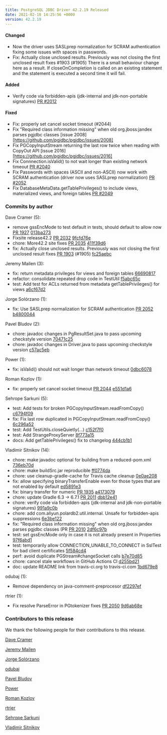 ```yaml
---
title: PostgreSQL JDBC Driver 42.2.19 Released
date: 2021-02-18 14:25:56 +0000
version: 42.2.19
---
```


#### Changed

* Now the driver uses SASLprep normalization for SCRAM authentication fixing some issues with spaces in passwords.
* Fix: Actually close unclosed results. Previously was not closing the first unclosed result fixes #1903 (#1905)
There is a small behaviour change here as a result. If closeOnCompletion is called on an existing statement and the statement
is executed a second time it will fail.

#### Added

* Verify code via forbidden-apis (jdk-internal and jdk-non-portable signatures) [PR #2012](https://github.com/pgjdbc/pgjdbc/pull/2012)

#### Fixed

* Fix: properly set cancel socket timeout (#2044)
* Fix "Required class information missing" when old org.jboss:jandex parses pgjdbc classes [issue 2008][https://github.com/pgjdbc/pgjdbc/issues/2008]
* Fix PGCopyInputStream returning the last row twice when reading with CopyOut API [issue 2016][https://github.com/pgjdbc/pgjdbc/issues/2016]
* Fix Connnection.isValid() to not wait longer than existing network timeout [PR #2040](https://github.com/pgjdbc/pgjdbc/pull/2040)
* Fix Passwords with spaces (ASCII and non-ASCII) now work with SCRAM authentication (driver now uses SASLprep normalization) [PR #2052](https://github.com/pgjdbc/pgjdbc/pull/2052)
* Fix DatabaseMetaData.getTablePrivileges() to include views, materialized views, and foreign tables [PR #2049](https://github.com/pgjdbc/pgjdbc/pull/2049)

<!--more-->

### Commits by author

Dave Cramer (5):

* remove gssEncMode to test default in tests, should default to allow now [PR 1927](https://github.com/pgjdbc/pgjdbc/pull/1927) [013ba273](https://github.com/pgjdbc/pgjdbc/commit/013ba2730848ba43762d85d3a36a487cf2ea0ad0)
* Fixsite release42.2 [PR 2032](https://github.com/pgjdbc/pgjdbc/pull/2032) [9fcfd76e](https://github.com/pgjdbc/pgjdbc/commit/9fcfd76e7b3cf53acf7f247b4965272ad7a21b13)
* chore: More42.2 site fixes [PR 2035](https://github.com/pgjdbc/pgjdbc/pull/2035) [411f39d6](https://github.com/pgjdbc/pgjdbc/commit/411f39d61f6f874a1d0c8940fe72da4ed8416c3d)
* fix: Actually close unclosed results. Previously was not closing the first unclosed result fixes [PR 1903](https://github.com/pgjdbc/pgjdbc/pull/1903) (#1905) [fc25aebc](https://github.com/pgjdbc/pgjdbc/commit/fc25aebcec1b8abf7628bccd8cf565107afd85b1)

Jeremy Mailen (3):

* fix: return metadata privileges for views and foreign tables [66690817](https://github.com/pgjdbc/pgjdbc/commit/66690817f4b8926f8ab47a104538970c6c5e0dd3)
* refactor: consolidate repeated drop code in TestUtil [f5abc65c](https://github.com/pgjdbc/pgjdbc/commit/f5abc65c813f6564a7b9c5a6a2a96a9ccc2f8dde)
* test: Add test for ACLs returned from metadata getTablePrivileges() for views [a6cf67d2](https://github.com/pgjdbc/pgjdbc/commit/a6cf67d24bc698f62e43867f5aa61383b386e74c)

Jorge Solórzano (1):

* fix: Use SASLprep normalization for SCRAM authentication [PR 2052](https://github.com/pgjdbc/pgjdbc/pull/2052) [b4800044](https://github.com/pgjdbc/pgjdbc/commit/b4800044b3db9aef0d264baef2a95355c9059a1f)

Pavel Bludov (2):

* chore: javadoc changes in PgResultSet.java to pass upcoming checkstyle version [70471c25](https://github.com/pgjdbc/pgjdbc/commit/70471c25dbc6e64b5ed7a3c9db8bce26fe27e94d)
* chore: javadoc changes in Driver.java to pass upcoming checkstyle version [c57ac5eb](https://github.com/pgjdbc/pgjdbc/commit/c57ac5eb5dec170a24f833c64f74a63fd7b53940)

Power (1):

* fix: isValid() should not wait longer than network timeout [0dbc6078](https://github.com/pgjdbc/pgjdbc/commit/0dbc6078b98215f11413a8b0f3a15a7c08180a29)

Roman Kozlov (1):

* fix: properly set cancel socket timeout [PR 2044](https://github.com/pgjdbc/pgjdbc/pull/2044) [e551d1a6](https://github.com/pgjdbc/pgjdbc/commit/e551d1a6b41adbca8c905762bd24299a29463db2)

Sehrope Sarkuni (5):

* test: Add tests for broken PGCopyInputStream.readFromCopy() [c6794f09](https://github.com/pgjdbc/pgjdbc/commit/c6794f09572c51bceb284e38b14c07a999d1aab9)
* fix: Fix last row duplicated in PGCopyInputStream.readFromCopy() [6c296a52](https://github.com/pgjdbc/pgjdbc/commit/6c296a52d5437c318ad3a1a40af4046ce7d1ac3f)
* test: Add TestUtils.closeQuietly(...) [c152f7f0](https://github.com/pgjdbc/pgjdbc/commit/c152f7f0639391f180a74b31b3527b213818b0d0)
* test: Add StrangeProxyServer [8f773a15](https://github.com/pgjdbc/pgjdbc/commit/8f773a15ec4898af66806e851090e62d38edfb88)
* docs: Add getTablePrivileges() fix to changelog [444cb1b1](https://github.com/pgjdbc/pgjdbc/commit/444cb1b17b17bcde378e97805b3ee61c50eba0be)

Vladimir Sitnikov (14):

* chore: make javadoc optional for building from a reduced-pom.xml [736eb70d](https://github.com/pgjdbc/pgjdbc/commit/736eb70d76549afc3906362ffd3747cb6a311443)
* chore: make buildSrc.jar reproducible [ff0774da](https://github.com/pgjdbc/pgjdbc/commit/ff0774da883287e9f012dd09f510e062167143e3)
* chore: use cleanup-gradle-cache for Travis cache cleanup [0e0ae208](https://github.com/pgjdbc/pgjdbc/commit/0e0ae208e50de479c64e4afd25e5b3c1e5874d68)
* fix: allow specifying binaryTransferEnable even for those types that are not enabled by default [ed5891e3](https://github.com/pgjdbc/pgjdbc/commit/ed5891e3f019977ee0a999c7e572ace34b3bd918)
* fix: binary transfer for numeric [PR 1935](https://github.com/pgjdbc/pgjdbc/pull/1935) [a4173079](https://github.com/pgjdbc/pgjdbc/commit/a4173079dfd35c95de984f369cab0d5e7f951ed7)
* chore: update Gradle 6.3 -> 6.7.1 [PR 2011](https://github.com/pgjdbc/pgjdbc/pull/2011) [dbb12e41](https://github.com/pgjdbc/pgjdbc/commit/dbb12e41390054ee8a58508e4004e3834a86a7ea)
* chore: verify code via forbidden-apis (jdk-internal and jdk-non-portable signatures) [991a9c0b](https://github.com/pgjdbc/pgjdbc/commit/991a9c0b4d2eea6bbbccc0afd2aa5d63b804e306)
* chore: add com.aliyun.polardb2.util.internal. Unsafe for forbidden-apis suppressions [6e3be122](https://github.com/pgjdbc/pgjdbc/commit/6e3be12203fd4f76992d2ab88bcdb4a21a0b44d0)
* fix: "Required class information missing" when old org.jboss:jandex parses pgjdbc classes (PR [PR 2010](https://github.com/pgjdbc/pgjdbc/pull/2010) [2df6c97b](https://github.com/pgjdbc/pgjdbc/commit/2df6c97b6b4a1c39d03099efa62e85bbc907723f)
* test: set gssEncMode only in case it is not already present in Properties [97f6abd1](https://github.com/pgjdbc/pgjdbc/commit/97f6abd1c8cc16af4056bceccc3c1f52faa27c02)
* test: temporarily allow CONNECTION_UNABLE_TO_CONNECT in SslTest for bad client certificates [5f584cd4](https://github.com/pgjdbc/pgjdbc/commit/5f584cd4a5c2f19a526874e14c66fad4ab1b2d79)
* perf: avoid duplicate PGStream#changeSocket calls [b7e70d85](https://github.com/pgjdbc/pgjdbc/commit/b7e70d856276ff75dc487bc20694c7ff5ddebbaa)
* chore: cancel stale workflows in GitHub Actions CI [d255bd21](https://github.com/pgjdbc/pgjdbc/commit/d255bd21778c00dafa40e6b096f052aea61d29a8)
* doc: update README link from travis-ci.org to travis-ci.com [1bd679e8](https://github.com/pgjdbc/pgjdbc/commit/1bd679e84edf854df92d1bd7d1cd006cc0360c61)

odubaj (1):

* Remove dependency on java-comment-preprocesor [df2297ef](https://github.com/pgjdbc/pgjdbc/commit/df2297ef6b4d26c1de9a5c90e0f8c524dd437425)

rtrier (1):

* Fix resolve ParseError in PGtokenizer fixes [PR 2050](https://github.com/pgjdbc/pgjdbc/pull/2050) [9d6ab68e](https://github.com/pgjdbc/pgjdbc/commit/9d6ab68ebfaba68244a49c86186021d32f93ff2f)

### Contributors to this release

We thank the following people for their contributions to this release.

[Dave Cramer](davec@postgresintl.com)

[Jeremy Mailen](https://github.com/jeremymailen)

[Jorge Solórzano](https://github.com/jorsol)

[odubaj](https://github.com/odubaj)

[Pavel Bludov](https://github.com/pbludov)

[Power](https://github.com/Powerrr)

[Roman Kozlov](https://github.com/Powerrr)

[rtrier](https://github.com/rtrier)

[Sehrope Sarkuni](https://github.com/sehrope)

[Vladimir Sitnikov](https://github.com/vlsi)
